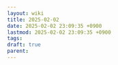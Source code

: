 ```yaml
---
layout: wiki
title: 2025-02-02
date: 2025-02-02 23:09:35 +0900
lastmod: 2025-02-02 23:09:35 +0900
tags: 
draft: true
parent:
---
```

